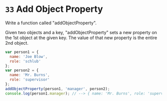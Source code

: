 # `33` Add Object Property


Write a function called "addObjectProperty".

Given two objects and a key, "addObjectProperty" sets a new property on the 1st object at the given key. The value of that new property is the entire 2nd object.



```js
var person1 = {
  name: 'Joe Blow',
  role: 'schlub'
};
var person2 = {
  name: 'Mr. Burns',
  role: 'supervisor'
};
addObjectProperty(person1, 'manager', person2);
console.log(person1.manager); // --> { name: 'Mr. Burns', role: 'supervisor' }
```
